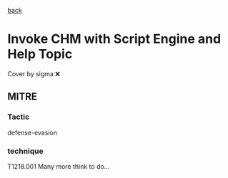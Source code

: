 [back](../index.md)
# Invoke CHM with Script Engine and Help Topic
Cover by sigma :x: 
## MITRE
### Tactic
defense-evasion
### technique
T1218.001
Many more think to do...